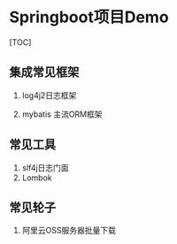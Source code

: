 # Springboot项目Demo
[TOC]

## 集成常见框架
1. log4j2日志框架 

2. mybatis 主流ORM框架

## 常见工具
1. slf4j日志门面
2. Lombok

## 常见轮子
1. 阿里云OSS服务器批量下载

